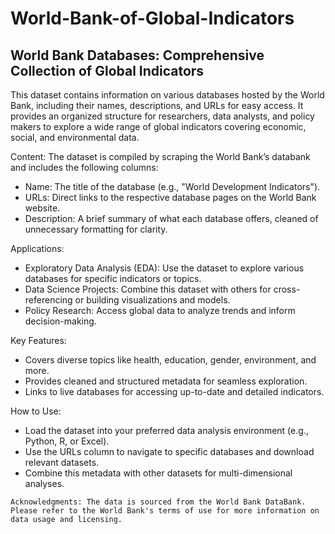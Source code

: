 # World-Bank-of-Global-Indicators
## World Bank Databases: Comprehensive Collection of Global Indicators
This dataset contains information on various databases hosted by the World Bank, including their names, descriptions, and URLs for easy access. It provides an organized structure for researchers, data analysts, and policy makers to explore a wide range of global indicators covering economic, social, and environmental data.

Content: The dataset is compiled by scraping the World Bank’s databank and includes the following columns:
- Name: The title of the database (e.g., "World Development Indicators").
- URLs: Direct links to the respective database pages on the World Bank website.
- Description: A brief summary of what each database offers, cleaned of unnecessary formatting for clarity.

Applications:
- Exploratory Data Analysis (EDA): Use the dataset to explore various databases for specific indicators or topics.
- Data Science Projects: Combine this dataset with others for cross-referencing or building visualizations and models.
- Policy Research: Access global data to analyze trends and inform decision-making.

Key Features:
- Covers diverse topics like health, education, gender, environment, and more.
- Provides cleaned and structured metadata for seamless exploration.
- Links to live databases for accessing up-to-date and detailed indicators.

How to Use:
- Load the dataset into your preferred data analysis environment (e.g., Python, R, or Excel).
- Use the URLs column to navigate to specific databases and download relevant datasets.
- Combine this metadata with other datasets for multi-dimensional analyses.

```Acknowledgments: The data is sourced from the World Bank DataBank. Please refer to the World Bank's terms of use for more information on data usage and licensing.```
 
